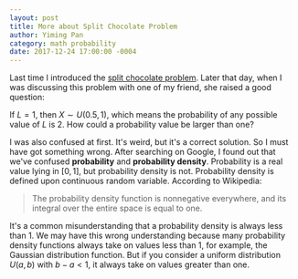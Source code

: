 ```yaml
---
layout: post
title: More about Split Chocolate Problem
author: Yiming Pan
category: math probability
date: 2017-12-24 17:00:00 -0004
---
```


<script type="text/x-mathjax-config">
MathJax.Hub.Config({
  tex2jax: {inlineMath: [['$','$'], ['\\(','\\)']]}
});
</script>
<script src="https://cdnjs.cloudflare.com/ajax/libs/mathjax/2.7.0/MathJax.js?config=TeX-AMS-MML_HTMLorMML" type="text/javascript"></script>

Last time I introduced the [split chocolate problem](https://yimingpan.github.io/math%20probability/2017/12/22/Interesting-Probability-Problem-Split-Chocolate-Bar.html). Later that day, when I was discussing this problem with one of my friend, she raised a good question:

If $L=1$, then $X \sim U(0.5, 1)$, which means the probability of any possible value of $L$ is 2. How could a probability value be larger than one?

I was also confused at first. It's weird, but it's a correct solution. So I must have got something wrong. After searching on Google, I found out that we've confused **probability** and **probability density**. Probability is a real value lying in $[0, 1]$, but probability density is not. Probability density is defined upon continuous random variable. According to Wikipedia:

> The probability density function is nonnegative everywhere, and its integral over the entire space is equal to one.

It's a common misunderstanding that a probability density is always less than 1. We may have this wrong understanding because many probability density functions always take on values less than 1, for example, the Gaussian distribution function. But if you consider a uniform distribution $U(a,b)$ with $b-a < 1$, it always take on values greater than one.
